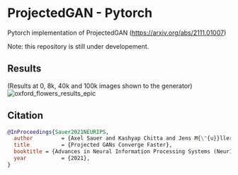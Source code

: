 # ProjectedGAN - Pytorch
Pytorch implementation of ProjectedGAN (https://arxiv.org/abs/2111.01007)

Note: this repository is still under developement.


## Results
(Results at 0, 8k, 40k and 100k images shown to the generator)
![oxford_flowers_results_epic](https://user-images.githubusercontent.com/61938694/141657164-57667e0f-7b42-42b7-9b3e-4ef77281e331.jpg)


## Citation
```bibtex
@InProceedings{Sauer2021NEURIPS,
  author         = {Axel Sauer and Kashyap Chitta and Jens M{\"{u}}ller and Andreas Geiger},
  title          = {Projected GANs Converge Faster},
  booktitle = {Advances in Neural Information Processing Systems (NeurIPS)},
  year           = {2021},
}
```
